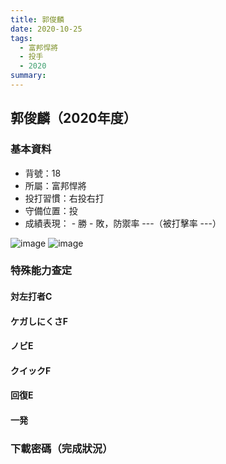 ```yaml
---
title: 郭俊麟
date: 2020-10-25
tags:
  - 富邦悍將
  - 投手
  - 2020
summary: 
---
```


## 郭俊麟（2020年度）

### 基本資料
- 背號：18
- 所屬：富邦悍將
- 投打習慣：右投右打
- 守備位置：投
- 成績表現： - 勝 - 敗，防禦率 ---（被打擊率 ---）

![image](https://i.imgur.com/7sBsAn2.jpg)
![image](https://i.imgur.com/6i3Ppjy.jpg)

### 特殊能力查定
#### 対左打者C
#### ケガしにくさF
#### ノビE 
#### クイックF 
#### 回復E
#### 一発

### 下載密碼（完成狀況）